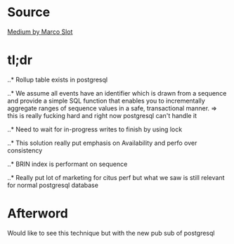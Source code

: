 # Source

[Medium by Marco Slot](https://www.citusdata.com/blog/2018/06/14/scalable-incremental-data-aggregation/)

# tl;dr

..* Rollup table exists in postgresql

..* We assume all events have an identifier which is drawn from a sequence and provide a simple SQL function that enables you to incrementally aggregate ranges of sequence values in a safe, transactional manner. => this is really fucking hard and right now postgresql can't handle it

..* Need to wait for in-progress writes to finish by using lock

..* This solution really put emphasis on Availability and perfo over consistency

..* BRIN index is performant on sequence

..* Really put lot of marketing for citus perf but what we saw is still relevant for normal postgresql database

# Afterword

Would like to see this technique but with the new pub sub of postgresql
